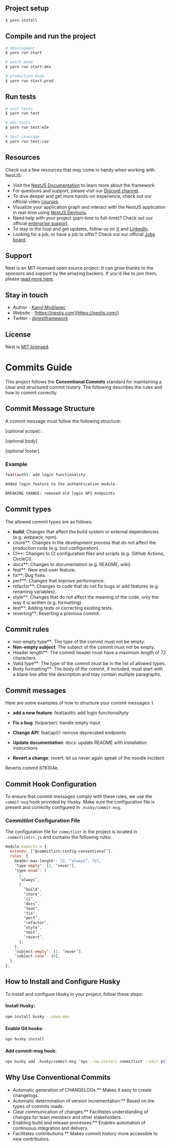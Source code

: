 ## Project setup

```bash
$ yarn install
```

## Compile and run the project

```bash
# development
$ yarn run start

# watch mode
$ yarn run start:dev

# production mode
$ yarn run start:prod
```

## Run tests

```bash
# unit tests
$ yarn run test

# e2e tests
$ yarn run test:e2e

# test coverage
$ yarn run test:cov
```

## Resources

Check out a few resources that may come in handy when working with NestJS:

- Visit the [NestJS Documentation](https://docs.nestjs.com) to learn more about the framework.
- For questions and support, please visit our [Discord channel](https://discord.gg/G7Qnnhy).
- To dive deeper and get more hands-on experience, check out our official video [courses](https://courses.nestjs.com/).
- Visualize your application graph and interact with the NestJS application in real-time using [NestJS Devtools](https://devtools.nestjs.com).
- Need help with your project (part-time to full-time)? Check out our official [enterprise support](https://enterprise.nestjs.com).
- To stay in the loop and get updates, follow us on [X](https://x.com/nestframework) and [LinkedIn](https://linkedin.com/company/nestjs).
- Looking for a job, or have a job to offer? Check out our official [Jobs board](https://jobs.nestjs.com).

## Support

Nest is an MIT-licensed open source project. It can grow thanks to the sponsors and support by the amazing backers. If you'd like to join them, please [read more here](https://docs.nestjs.com/support).

## Stay in touch

- Author - [Kamil Myśliwiec](https://twitter.com/kammysliwiec)
- Website - [https://nestjs.com](https://nestjs.com/)
- Twitter - [@nestframework](https://twitter.com/nestframework)

## License

Nest is [MIT licensed](https://github.com/nestjs/nest/blob/master/LICENSE).

# Commits Guide

This project follows the **Conventional Commits** standard for maintaining a clear and structured commit history. The following describes the rules and how to commit correctly.

## Commit Message Structure

A commit message must follow the following structure:

<type>[optional scope]: <description>.

[optional body]

[optional footer]

### Example

```bash
feat(auth): add login functionality

Added login feature to the authentication module.
```

```bash
BREAKING CHANGE: removed old login API endpoints
```

## Commit types

The allowed commit types are as follows:

- **build**: Changes that affect the build system or external dependencies (e.g. webpack, npm).
- chore\*\*: Changes in the development process that do not affect the production code (e.g. tool configuration).
- CI\*\*: Changes to CI configuration files and scripts (e.g. GitHub Actions, CircleCI).
- docs\*\*: Changes to documentation (e.g. README, wiki).
- feat\*\*: New end-user feature.
- fix\*\*: Bug fixes.
- perf\*\*: Changes that improve performance.
- refactor\*\*: Changes to code that do not fix bugs or add features (e.g. renaming variables).
- style\*\*: Changes that do not affect the meaning of the code, only the way it is written (e.g. formatting).
- test\*\*: Adding tests or correcting existing tests.
- reverting\*\*: Reverting a previous commit.

## Commit rules

- non-empty type\*\*: The type of the commit must not be empty.
- **Non-empty subject**: The subject of the commit must not be empty.
- Header length\*\*: The commit header must have a maximum length of 72 characters.
- Valid type\*\*: The type of the commit must be in the list of allowed types.
- Body formatting\*\*: The body of the commit, if included, must start with a blank line after the description and may contain multiple paragraphs.

## Commit messages

Here are some examples of how to structure your commit messages:
t

- **add a new feature**:
  feat(auth): add login functionalityty

- **Fix a bug**:
  fix(parser): handle empty input

- **Change API**:
  feat(api)!: remove deprecated endpoints

- **Update documentation**:
  docs: update README with installation instructions

- **Revert a change**:
  revert: let us never again speak of the noodle incident

Reverts commit 676104e.

## Commit Hook Configuration

To ensure that commit messages comply with these rules, we use the `commit-msg` hook provided by Husky. Make sure the configuration file is present and correctly configured in `.husky/commit-msg`.

### Commitlint Configuration File

The configuration file for `commitlint` in the project is located in `.commitlintrc.js` and contains the following rules:

```js
module.exports = {
  extends: [‘@commitlint/config-conventional’],
  rules: {
    header-max-length': [2, “always”, 72],
    ‘type-empty’: [2, ‘never’],
    ‘type-enum’: [
      2,
      ‘always’,
      [
        ‘build’,
        ‘chore’,
        ‘ci’,
        ‘docs’,
        ‘feat’,
        ‘fix’,
        ‘perf’,
        ‘refactor’,
        ‘style’,
        ‘test’,
        ‘revert’,
      ],
    ],
    ‘subject-empty’: [2, ‘never’],
    ‘subject-case’: [0],
  },
};
```

## How to Install and Configure Husky

To install and configure Husky in your project, follow these steps:

#### Install Husky:

```bash
npm install husky --save-dev
```

#### Enable Git hooks:

```bash
npx husky install
```

#### Add commit-msg hook:

```bash
npx husky add .husky/commit-msg ‘npx --no-install commitlint --edit $1’
```

## Why Use Conventional Commits

- Automatic generation of CHANGELOGs:\*\* Makes it easy to create changelogs.
- Automatic determination of version incrementation:\*\* Based on the types of commits made.
- Clear communication of changes:\*\* Facilitates understanding of changes for team members and other stakeholders.
- Enabling build and release processes:\*\* Enables automation of continuous integration and delivery.
- Facilitates contributions:\*\* Makes commit history more accessible to new contributors.
